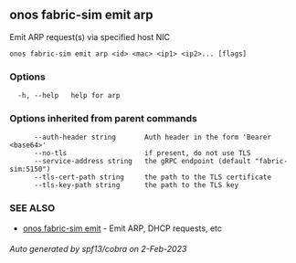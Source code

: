 <!--
SPDX-FileCopyrightText: 2019-present Open Networking Foundation <info@opennetworking.org>

SPDX-License-Identifier: Apache-2.0
-->

## onos fabric-sim emit arp

Emit ARP request(s) via specified host NIC

```
onos fabric-sim emit arp <id> <mac> <ip1> <ip2>... [flags]
```

### Options

```
  -h, --help   help for arp
```

### Options inherited from parent commands

```
      --auth-header string       Auth header in the form 'Bearer <base64>'
      --no-tls                   if present, do not use TLS
      --service-address string   the gRPC endpoint (default "fabric-sim:5150")
      --tls-cert-path string     the path to the TLS certificate
      --tls-key-path string      the path to the TLS key
```

### SEE ALSO

* [onos fabric-sim emit](onos_fabric-sim_emit.md)	 - Emit ARP, DHCP requests, etc

###### Auto generated by spf13/cobra on 2-Feb-2023

